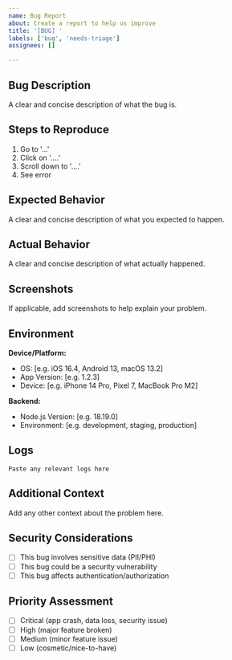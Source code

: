 ```yaml
---
name: Bug Report
about: Create a report to help us improve
title: '[BUG] '
labels: ['bug', 'needs-triage']
assignees: []

---
```


## Bug Description
A clear and concise description of what the bug is.

## Steps to Reproduce
1. Go to '...'
2. Click on '....'
3. Scroll down to '....'
4. See error

## Expected Behavior
A clear and concise description of what you expected to happen.

## Actual Behavior
A clear and concise description of what actually happened.

## Screenshots
If applicable, add screenshots to help explain your problem.

## Environment
**Device/Platform:**
- OS: [e.g. iOS 16.4, Android 13, macOS 13.2]
- App Version: [e.g. 1.2.3]
- Device: [e.g. iPhone 14 Pro, Pixel 7, MacBook Pro M2]

**Backend:**
- Node.js Version: [e.g. 18.19.0]
- Environment: [e.g. development, staging, production]

## Logs
```
Paste any relevant logs here
```

## Additional Context
Add any other context about the problem here.

## Security Considerations
- [ ] This bug involves sensitive data (PII/PHI)
- [ ] This bug could be a security vulnerability
- [ ] This bug affects authentication/authorization

## Priority Assessment
- [ ] Critical (app crash, data loss, security issue)
- [ ] High (major feature broken)
- [ ] Medium (minor feature issue)
- [ ] Low (cosmetic/nice-to-have)